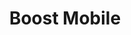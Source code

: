 ---
title: "Boost Mobile"
url: /panorama-city/boost-mobile-van-nuys-boulevard/
shop: mobile phone
---